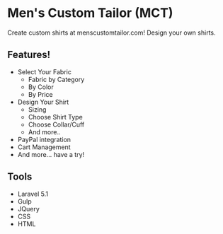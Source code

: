 # Men's Custom Tailor (MCT)

Create custom shirts at menscustomtailor.com! Design your own shirts.

## Features!

- Select Your Fabric
  - Fabric by Category
  - By Color
  - By Price
- Design Your Shirt
  - Sizing
  - Choose Shirt Type
  - Choose Collar/Cuff
  - And more..
- PayPal integration
- Cart Management 
- And more... have a try!

## Tools

- Laravel 5.1
- Gulp
- JQuery
- CSS
- HTML